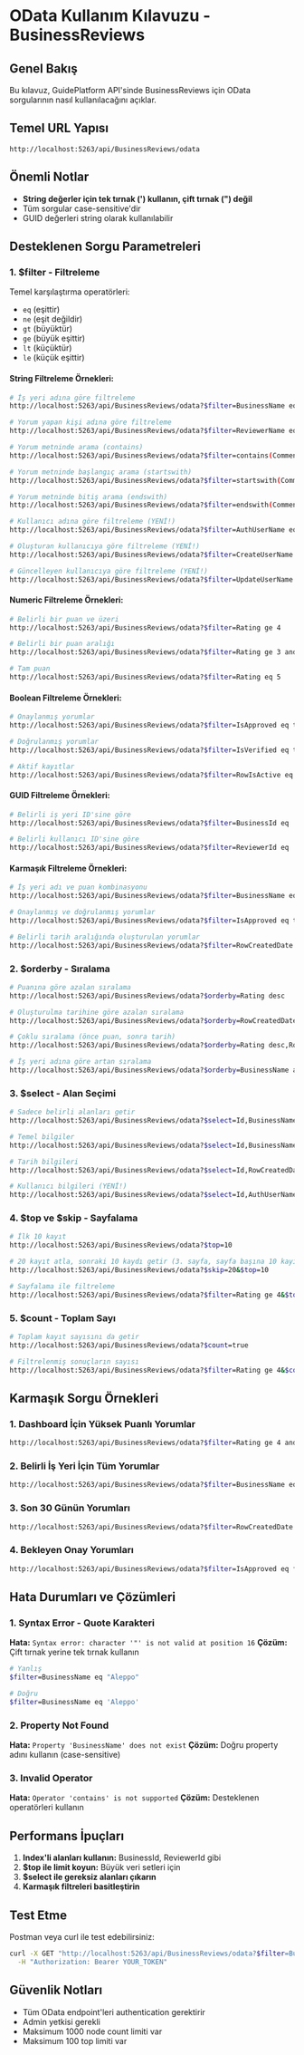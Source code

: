 # OData Kullanım Kılavuzu - BusinessReviews

## Genel Bakış

Bu kılavuz, GuidePlatform API'sinde BusinessReviews için OData sorgularının nasıl kullanılacağını açıklar.

## Temel URL Yapısı

```
http://localhost:5263/api/BusinessReviews/odata
```

## Önemli Notlar

- **String değerler için tek tırnak (') kullanın, çift tırnak (") değil**
- Tüm sorgular case-sensitive'dir
- GUID değerleri string olarak kullanılabilir

## Desteklenen Sorgu Parametreleri

### 1. $filter - Filtreleme

Temel karşılaştırma operatörleri:

- `eq` (eşittir)
- `ne` (eşit değildir)
- `gt` (büyüktür)
- `ge` (büyük eşittir)
- `lt` (küçüktür)
- `le` (küçük eşittir)

#### String Filtreleme Örnekleri:

```bash
# İş yeri adına göre filtreleme
http://localhost:5263/api/BusinessReviews/odata?$filter=BusinessName eq 'Aleppo'

# Yorum yapan kişi adına göre filtreleme
http://localhost:5263/api/BusinessReviews/odata?$filter=ReviewerName eq 'john.doe@example.com'

# Yorum metninde arama (contains)
http://localhost:5263/api/BusinessReviews/odata?$filter=contains(Comment,'güzel')

# Yorum metninde başlangıç arama (startswith)
http://localhost:5263/api/BusinessReviews/odata?$filter=startswith(Comment,'Çok')

# Yorum metninde bitiş arama (endswith)
http://localhost:5263/api/BusinessReviews/odata?$filter=endswith(Comment,'tavsiye ederim')

# Kullanıcı adına göre filtreleme (YENİ!)
http://localhost:5263/api/BusinessReviews/odata?$filter=AuthUserName eq 'admin@example.com'

# Oluşturan kullanıcıya göre filtreleme (YENİ!)
http://localhost:5263/api/BusinessReviews/odata?$filter=CreateUserName eq 'john.doe@example.com'

# Güncelleyen kullanıcıya göre filtreleme (YENİ!)
http://localhost:5263/api/BusinessReviews/odata?$filter=UpdateUserName eq 'jane.smith@example.com'
```

#### Numeric Filtreleme Örnekleri:

```bash
# Belirli bir puan ve üzeri
http://localhost:5263/api/BusinessReviews/odata?$filter=Rating ge 4

# Belirli bir puan aralığı
http://localhost:5263/api/BusinessReviews/odata?$filter=Rating ge 3 and Rating le 5

# Tam puan
http://localhost:5263/api/BusinessReviews/odata?$filter=Rating eq 5
```

#### Boolean Filtreleme Örnekleri:

```bash
# Onaylanmış yorumlar
http://localhost:5263/api/BusinessReviews/odata?$filter=IsApproved eq true

# Doğrulanmış yorumlar
http://localhost:5263/api/BusinessReviews/odata?$filter=IsVerified eq true

# Aktif kayıtlar
http://localhost:5263/api/BusinessReviews/odata?$filter=RowIsActive eq true
```

#### GUID Filtreleme Örnekleri:

```bash
# Belirli iş yeri ID'sine göre
http://localhost:5263/api/BusinessReviews/odata?$filter=BusinessId eq '12345678-1234-1234-1234-123456789012'

# Belirli kullanıcı ID'sine göre
http://localhost:5263/api/BusinessReviews/odata?$filter=ReviewerId eq '12345678-1234-1234-1234-123456789012'
```

#### Karmaşık Filtreleme Örnekleri:

```bash
# İş yeri adı ve puan kombinasyonu
http://localhost:5263/api/BusinessReviews/odata?$filter=BusinessName eq 'Aleppo' and Rating ge 4

# Onaylanmış ve doğrulanmış yorumlar
http://localhost:5263/api/BusinessReviews/odata?$filter=IsApproved eq true and IsVerified eq true

# Belirli tarih aralığında oluşturulan yorumlar
http://localhost:5263/api/BusinessReviews/odata?$filter=RowCreatedDate ge 2024-01-01T00:00:00Z and RowCreatedDate le 2024-12-31T23:59:59Z
```

### 2. $orderby - Sıralama

```bash
# Puanına göre azalan sıralama
http://localhost:5263/api/BusinessReviews/odata?$orderby=Rating desc

# Oluşturulma tarihine göre azalan sıralama
http://localhost:5263/api/BusinessReviews/odata?$orderby=RowCreatedDate desc

# Çoklu sıralama (önce puan, sonra tarih)
http://localhost:5263/api/BusinessReviews/odata?$orderby=Rating desc,RowCreatedDate desc

# İş yeri adına göre artan sıralama
http://localhost:5263/api/BusinessReviews/odata?$orderby=BusinessName asc
```

### 3. $select - Alan Seçimi

```bash
# Sadece belirli alanları getir
http://localhost:5263/api/BusinessReviews/odata?$select=Id,BusinessName,Rating,Comment

# Temel bilgiler
http://localhost:5263/api/BusinessReviews/odata?$select=Id,BusinessName,ReviewerName,Rating

# Tarih bilgileri
http://localhost:5263/api/BusinessReviews/odata?$select=Id,RowCreatedDate,RowUpdatedDate

# Kullanıcı bilgileri (YENİ!)
http://localhost:5263/api/BusinessReviews/odata?$select=Id,AuthUserName,CreateUserName,UpdateUserName,ReviewerName
```

### 4. $top ve $skip - Sayfalama

```bash
# İlk 10 kayıt
http://localhost:5263/api/BusinessReviews/odata?$top=10

# 20 kayıt atla, sonraki 10 kaydı getir (3. sayfa, sayfa başına 10 kayıt)
http://localhost:5263/api/BusinessReviews/odata?$skip=20&$top=10

# Sayfalama ile filtreleme
http://localhost:5263/api/BusinessReviews/odata?$filter=Rating ge 4&$top=5&$skip=0
```

### 5. $count - Toplam Sayı

```bash
# Toplam kayıt sayısını da getir
http://localhost:5263/api/BusinessReviews/odata?$count=true

# Filtrelenmiş sonuçların sayısı
http://localhost:5263/api/BusinessReviews/odata?$filter=Rating ge 4&$count=true
```

## Karmaşık Sorgu Örnekleri

### 1. Dashboard İçin Yüksek Puanlı Yorumlar

```bash
http://localhost:5263/api/BusinessReviews/odata?$filter=Rating ge 4 and IsApproved eq true&$orderby=Rating desc,RowCreatedDate desc&$top=10&$select=Id,BusinessName,ReviewerName,Rating,Comment
```

### 2. Belirli İş Yeri İçin Tüm Yorumlar

```bash
http://localhost:5263/api/BusinessReviews/odata?$filter=BusinessName eq 'Aleppo'&$orderby=RowCreatedDate desc&$count=true
```

### 3. Son 30 Günün Yorumları

```bash
http://localhost:5263/api/BusinessReviews/odata?$filter=RowCreatedDate ge 2024-01-01T00:00:00Z&$orderby=RowCreatedDate desc&$top=50
```

### 4. Bekleyen Onay Yorumları

```bash
http://localhost:5263/api/BusinessReviews/odata?$filter=IsApproved eq false&$orderby=RowCreatedDate asc&$select=Id,BusinessName,ReviewerName,Rating,Comment,RowCreatedDate
```

## Hata Durumları ve Çözümleri

### 1. Syntax Error - Quote Karakteri

**Hata:** `Syntax error: character '"' is not valid at position 16`
**Çözüm:** Çift tırnak yerine tek tırnak kullanın

```bash
# Yanlış
$filter=BusinessName eq "Aleppo"

# Doğru
$filter=BusinessName eq 'Aleppo'
```

### 2. Property Not Found

**Hata:** `Property 'BusinessName' does not exist`
**Çözüm:** Doğru property adını kullanın (case-sensitive)

### 3. Invalid Operator

**Hata:** `Operator 'contains' is not supported`
**Çözüm:** Desteklenen operatörleri kullanın

## Performans İpuçları

1. **Index'li alanları kullanın:** BusinessId, ReviewerId gibi
2. **$top ile limit koyun:** Büyük veri setleri için
3. **$select ile gereksiz alanları çıkarın**
4. **Karmaşık filtreleri basitleştirin**

## Test Etme

Postman veya curl ile test edebilirsiniz:

```bash
curl -X GET "http://localhost:5263/api/BusinessReviews/odata?$filter=BusinessName eq 'Aleppo'&$top=5" \
  -H "Authorization: Bearer YOUR_TOKEN"
```

## Güvenlik Notları

- Tüm OData endpoint'leri authentication gerektirir
- Admin yetkisi gerekli
- Maksimum 1000 node count limiti var
- Maksimum 100 top limiti var
